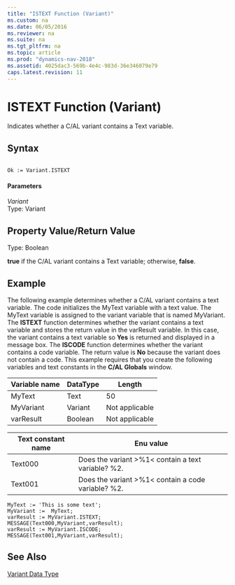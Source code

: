 ```yaml
---
title: "ISTEXT Function (Variant)"
ms.custom: na
ms.date: 06/05/2016
ms.reviewer: na
ms.suite: na
ms.tgt_pltfrm: na
ms.topic: article
ms.prod: "dynamics-nav-2018"
ms.assetid: 4025dac3-569b-4e4c-983d-36e346079e79
caps.latest.revision: 11
---
```

# ISTEXT Function (Variant)
Indicates whether a C/AL variant contains a Text variable.  
  
## Syntax  
  
```  
  
Ok := Variant.ISTEXT  
```  
  
#### Parameters  
 *Variant*  
 Type: Variant  
  
## Property Value/Return Value  
 Type: Boolean  
  
 **true** if the C/AL variant contains a Text variable; otherwise, **false**.  
  
## Example  
 The following example determines whether a C/AL variant contains a text variable. The code initializes the MyText variable with a text value. The MyText variable is assigned to the variant variable that is named MyVariant. The **ISTEXT** function determines whether the variant contains a text variable and stores the return value in the varResult variable. In this case, the variant contains a text variable so **Yes** is returned and displayed in a message box. The **ISCODE** function determines whether the variant contains a code variable. The return value is **No** because the variant does not contain a code. This example requires that you create the following variables and text constants in the **C/AL Globals** window.  
  
|Variable name|DataType|Length|  
|-------------------|--------------|------------|  
|MyText|Text|50|  
|MyVariant|Variant|Not applicable|  
|varResult|Boolean|Not applicable|  
  
|Text constant name|Enu value|  
|------------------------|---------------|  
|Text000|Does the variant >%1\< contain a text variable? %2.|  
|Text001|Does the variant >%1\< contain a code variable? %2.|  
  
```  
MyText := 'This is some text';  
MyVariant :=  MyText;  
varResult := MyVariant.ISTEXT;  
MESSAGE(Text000,MyVariant,varResult);  
varResult := MyVariant.ISCODE;  
MESSAGE(Text001,MyVariant,varResult);  
```  
  
## See Also  
 [Variant Data Type](Variant-Data-Type.md)